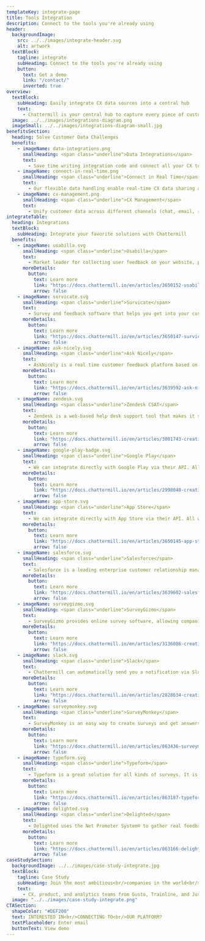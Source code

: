 ```yaml
---
templateKey: integrate-page
title: Tools Integration
description: Connect to the tools you're already using
header:
  backgroundImage:
    src: ../../images/integrate-header.svg
    alt: artwork
  textBlock:
    tagline: integrate
    subHeading: Connect to the tools you're already using
    button:
      text: Get a demo
      link: "/contact/"
      inverted: true
overview:
  textBlock:
    subHeading: Easily integrate CX data sources into a central hub
    text:
      - Chattermill is your central hub to capture every piece of customer feedback interaction with your business. Power all your decisions with accurate information about the customer experience.
  image: ../../images/integrations-diagram.png
  imageSmall: ../../images/integrations-diagram-small.jpg
benefitsSection:
  heading: Solve Customer Data Challenges
  benefits:
    - imageName: data-integrations.png
      smallHeading: <span class="underline">Data Integrations</span>
      text:
        - Save time writing integration code and connect all your CX tools into one platform.
    - imageName: connect-in-real-time.png
      smallHeading: <span class="underline">Connect in Real Time</span>
      text:
        - Our flexible data handling enable real-time CX data sharing across organisation. Keep everyone's finger on the customer's pulse.
    - imageName: cx-management.png
      smallHeading: <span class="underline">CX Management</span>
      text:
        - Unify customer data across different channels (chat, email, reviews, surveys) to identify customer insights and create better experiences.
integrateTable:
  heading: Integrations
  textBlock:
    subHeading: Integrate your favorite solutions with Chattermill
  benefits:
    - imageName: usabilla.svg
      smallHeading: <span class="underline">Usabilla</span>
      text:
        - Market leader for collecting user feedback on your website, product or service.
      moreDetails:
        button:
          text: Learn more
          link: "https://docs.chattermill.io/en/articles/3650152-usabilla-integration"
          arrow: false
    - imageName: survicate.svg
      smallHeading: <span class="underline">Survicate</span>
      text:
        - Survey and feedback software that helps you get into your customer's mindset.
      moreDetails:
        button:
          text: Learn more
          link: "https://docs.chattermill.io/en/articles/3650147-survicate"
          arrow: false
    - imageName: ask-nicely.svg
      smallHeading: <span class="underline">Ask Nicely</span>
      text:
        - AskNicely is a real time customer feedback platform based on the Net Promoter Score (NPS) framework.
      moreDetails:
        button:
          text: Learn more
          link: "https://docs.chattermill.io/en/articles/3639592-ask-nicely-integration"
          arrow: false
    - imageName: zendesk.svg
      smallHeading: <span class="underline">Zendesk CSAT</span>
      text:
        - Zendesk is a web-based help desk support tool that makes it simple to provide great customer support.
      moreDetails:
        button:
          text: Learn more
          link: "https://docs.chattermill.io/en/articles/3001743-creating-a-full-zendesk-integration"
          arrow: false
    - imageName: google-play-badge.svg
      smallHeading: <span class="underline">Google Play</span>
      text:
        - We can integrate directly with Google Play via their API. All we need from you is a JSON key file, and then we can take care of the rest!
      moreDetails:
        button:
          text: Learn more
          link: "https://docs.chattermill.io/en/articles/2998048-creating-a-google-play-integration"
          arrow: false
    - imageName: app-store.svg
      smallHeading: <span class="underline">App Store</span>
      text:
        - We can integrate directly with App Store via their API. All we need from you is a JSON key file, and then we can take care of the rest!
      moreDetails:
        button:
          text: Learn more
          link: "https://docs.chattermill.io/en/articles/3650145-app-store-ios-integration"
          arrow: false
    - imageName: salesforce.svg
      smallHeading: <span class="underline">Salesforce</span>
      text:
        - Salesforce is a leading enterprise customer relationship manager (CRM) application.
      moreDetails:
        button:
          text: Learn more
          link: "https://docs.chattermill.io/en/articles/3639602-salesforce-integration"
          arrow: false
    - imageName: surveygizmo.svg
      smallHeading: <span class="underline">SurveyGizmo</span>
      text:
        - SurveyGizmo provides online survey software, allowing companies to collect large amounts of valuable customer feedback.
      moreDetails:
        button:
          text: Learn more
          link: "https://docs.chattermill.io/en/articles/3136086-creating-a-surveygizmo-integration"
          arrow: false
    - imageName: slack.svg
      smallHeading: <span class="underline">Slack</span>
      text:
        - Chattermill can automatically send you a notification via Slack when data meeting a certain criteria is added.
      moreDetails:
        button:
          text: Learn more
          link: "https://docs.chattermill.io/en/articles/2828634-creating-a-slack-integration"
          arrow: false
    - imageName: surveymonkey.svg
      smallHeading: <span class="underline">SurveyMonkey</span>
      text:
        - SurveyMonkey is an easy way to create surveys and get answers.
      moreDetails:
        button:
          text: Learn more
          link: "https://docs.chattermill.io/en/articles/863436-surveymonkey-integration"
          arrow: false
    - imageName: typeform.svg
      smallHeading: <span class="underline">Typeform</span>
      text:
        - Typeform is a great solution for all kinds of surveys. It is extremely simple to set up, has great UI and is cost efficient.
      moreDetails:
        button:
          text: Learn more
          link: "https://docs.chattermill.io/en/articles/863187-typeform-integration"
          arrow: false
    - imageName: delighted.svg
      smallHeading: <span class="underline">Delighted</span>
      text:
        - Delighted uses the Net Promoter System® to gather real feedback from your customers.
      moreDetails:
        button:
          text: Learn more
          link: "https://docs.chattermill.io/en/articles/863166-delighted-integration"
          arrow: false
caseStudySection:
  backgroundImage: ../../images/case-study-integrate.jpg
  textBlock:
    tagline: Case Study
    subHeading: Join the most ambitious<br/>companies in the world<br/><span class="underline">reshaping CX</span>
    text:
      - CX, product, and analytics teams from Gusto, Trainline, and Just Eat get instant powerful insights in Chattermill that drive customer insights, retention and advocacy
  image: "../../images/case-study-integrate.png"
CTASection:
  shapeColor: "#DEF200"
  text: INTERESTED IN<br/>CONNECTING TO<br/>OUR PLATFORM?
  textPlaceholder: Enter email
  buttonText: View demo
---
```

